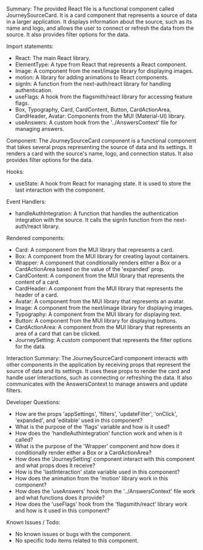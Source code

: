 Summary:
The provided React file is a functional component called JourneySourceCard. It is a card component that represents a source of data in a larger application. It displays information about the source, such as its name and logo, and allows the user to connect or refresh the data from the source. It also provides filter options for the data.

Import statements:
- React: The main React library.
- ElementType: A type from React that represents a React component.
- Image: A component from the next/image library for displaying images.
- motion: A library for adding animations to React components.
- signIn: A function from the next-auth/react library for handling authentication.
- useFlags: A hook from the flagsmith/react library for accessing feature flags.
- Box, Typography, Card, CardContent, Button, CardActionArea, CardHeader, Avatar: Components from the MUI (Material-UI) library.
- useAnswers: A custom hook from the '../AnswersContext' file for managing answers.

Component:
The JourneySourceCard component is a functional component that takes several props representing the source of data and its settings. It renders a card with the source's name, logo, and connection status. It also provides filter options for the data.

Hooks:
- useState: A hook from React for managing state. It is used to store the last interaction with the component.

Event Handlers:
- handleAuthIntegration: A function that handles the authentication integration with the source. It calls the signIn function from the next-auth/react library.

Rendered components:
- Card: A component from the MUI library that represents a card.
- Box: A component from the MUI library for creating layout containers.
- Wrapper: A component that conditionally renders either a Box or a CardActionArea based on the value of the 'expanded' prop.
- CardContent: A component from the MUI library that represents the content of a card.
- CardHeader: A component from the MUI library that represents the header of a card.
- Avatar: A component from the MUI library that represents an avatar.
- Image: A component from the next/image library for displaying images.
- Typography: A component from the MUI library for displaying text.
- Button: A component from the MUI library for displaying buttons.
- CardActionArea: A component from the MUI library that represents an area of a card that can be clicked.
- JourneySetting: A custom component that represents the filter options for the data.

Interaction Summary:
The JourneySourceCard component interacts with other components in the application by receiving props that represent the source of data and its settings. It uses these props to render the card and handle user interactions, such as connecting or refreshing the data. It also communicates with the AnswersContext to manage answers and update filters.

Developer Questions:
- How are the props 'appSettings', 'filters', 'updateFilter', 'onClick', 'expanded', and 'editable' used in this component?
- What is the purpose of the 'flags' variable and how is it used?
- How does the 'handleAuthIntegration' function work and when is it called?
- What is the purpose of the 'Wrapper' component and how does it conditionally render either a Box or a CardActionArea?
- How does the 'JourneySetting' component interact with this component and what props does it receive?
- How is the 'lastInteraction' state variable used in this component?
- How does the animation from the 'motion' library work in this component?
- How does the 'useAnswers' hook from the '../AnswersContext' file work and what functions does it provide?
- How does the 'useFlags' hook from the 'flagsmith/react' library work and how is it used in this component?

Known Issues / Todo:
- No known issues or bugs with the component.
- No specific todo items related to this component.